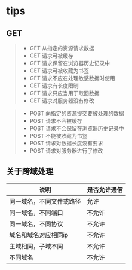 # tips

## GET

>* GET 从指定的资源请求数据
>* GET 请求可被缓存
>* GET 请求保留在浏览器历史记录中
>* GET 请求可被收藏为书签
>* GET 请求不应在处理敏感数据时使用
>* GET 请求有长度限制
>* GET 请求只应当用于取回数据
>* GET 请求对服务器没有修改

>* POST 向指定的资源提交要被处理的数据
>* POST 请求不会被缓存
>* POST 请求不会保留在浏览器历史记录中
>* POST 不能被收藏为书签
>* POST 请求对数据长度没有要求   
>* POST 请求对服务器进行了修改  

## 关于跨域处理

说明 | 是否允许通信
------------------- | ------------- 
同一域名，不同文件或路径 |     允许
同一域名，不同端口      |      不允许
同一域名，不同协议      |      不允许
域名和域名对应相同ip    |      不允许
主域相同，子域不同      |     不允许
不同域名               |    不允许